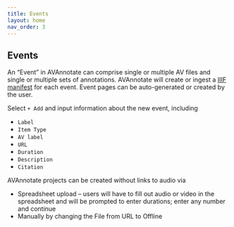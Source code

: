 ```yaml
---
title: Events
layout: home
nav_order: 3
---
```

## Events

An “Event” in AVAnnotate can comprise single or multiple AV files and single or multiple sets of annotations. AVAnnotate will create or ingest a [IIIF manifest](https://iiif.io/guides/using_iiif_resources/) for each event. Event pages can be auto-generated or created by the user.

Select `+ Add` and input information about the new event, including 
- `Label`
- `Item Type`
- `AV label`
- `URL`
- `Duration`
- `Description`
- `Citation`

AVAnnotate projects can be created without links to audio via
- Spreadsheet upload – users will have to fill out audio or video in the spreadsheet and will be prompted to enter durations; enter any number and continue
- Manually by changing the File from URL to Offline
